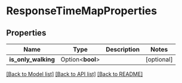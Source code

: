 # ResponseTimeMapProperties

## Properties

Name | Type | Description | Notes
------------ | ------------- | ------------- | -------------
**is_only_walking** | Option<**bool**> |  | [optional]

[[Back to Model list]](../README.md#documentation-for-models) [[Back to API list]](../README.md#documentation-for-api-endpoints) [[Back to README]](../README.md)


